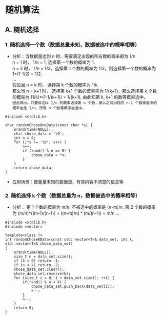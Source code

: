 # 随机算法

## A. 随机选择

### 1. 随机选择一个数（数据总量未知，数据被选中的概率相等）
* 分析：当数据量达到 n 时，需要满足出现的所有数的概率都为 1/n.  
n = 1 时， 1/n = 1, 选择第一个数的概率为 1.  
n = 2 时， 1/n = 1/2，选择第二个数的概率为 1/2，则选择第一个数的概率为 1*(1-1/2) = 1/2.  
...  
假设当 n = k 时， 选择第 k 个数的概率为 1/k.  
那么当 n = k+1 时， 选择第 k+1 个数的概率需为 1/(k+1)，那么选择第 k 个数的概率为 (1/k)*(1-1/(k+1)) = 1/(k+1), 由此知第 k,  k+1 的数等概率选中。  
`因此得出，只要保证以 1/n 的概率选择第 n 个数，那么之前出现的 n-1 个数被选中的概率也是 1/n，所有 n 个数等概率被选中。`

```
#include <stdlib.h>

char randomChoseOneData(const char *s) {
    srand(time(NULL));
    char chose_data = '\0';
    int n = 0;
    for (;*s != '\0'; s++) {
        n++;
        if (rand() % n == 0) {
            chose_data = *s;
        }
    }
    return chose_data;
}
```
* 应用场景：数量量未知的数据流、有效内容不清楚的信息等

### 2. 随机选择 k 个数（数据总量为 n，数据被选中的概率相等）
* 分析：
第 1 个数的概率为 m/n, 不被选中的概率是 (n-m)/n.
第 2 个数的概率为 (m/n)*((m-1)/(n-1)) + ((n-m)/n) * (m/(n-1)) = m/n
...
```
#include <stdlib.h>
#include <vector>

template<class T>
int randomChoseKData(const std::vector<T>& data_set, int k, std::vector<T>& chose_data_set)
{
    srand(time(NULL));
    size_t n = data_set.size();
    if (k < 0) return -1;
    if (n < k) return -2;
    chose_data_set.clear();
    chose_data_set.reserve(k);
    for (size_t i = 0; i < data_set.size(); ++i) {
        if(rand() % n < k) {
            chose_data_set.push_back(data_set[i]);
            k--;
        }
        n--;
    }
    return 0;
}
```
